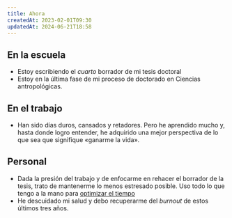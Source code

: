 ```yaml
---
title: Ahora
createdAt: 2023-02-01T09:30
updatedAt: 2024-06-21T18:58
---
```


## En la escuela

- Estoy escribiendo el *cuarto* borrador de mi tesis doctoral
- Estoy en la última fase de mi proceso de doctorado en Ciencias antropológicas.

## En el trabajo

- Han sido días duros, cansados y retadores. Pero he aprendido mucho y, hasta donde logro entender, he adquirido una mejor perspectiva de lo que sea que signifique «ganarme la vida».

## Personal

- Dada la presión del trabajo y de enfocarme en rehacer el borrador de la tesis, trato de mantenerme lo menos estresado posible. Uso todo lo que tengo a la mano para [optimizar el tiempo](optimizar-el-tiempo)
- He descuidado mi salud y debo recuperarme del *burnout* de estos últimos tres años.
